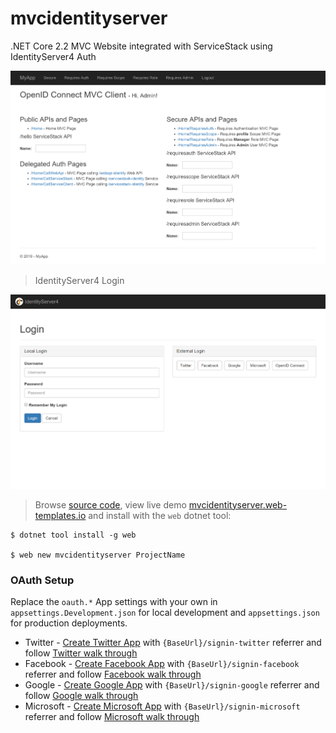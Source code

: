 # mvcidentityserver

.NET Core 2.2 MVC Website integrated with ServiceStack using IdentityServer4 Auth

[![](https://raw.githubusercontent.com/ServiceStack/Assets/master/csharp-templates/mvcidentityserver.png)](http://mvcidentityserver.web-templates.io/)

> IdentityServer4 Login

[![](https://raw.githubusercontent.com/ServiceStack/Assets/master/csharp-templates/mvcidentityserver-is4.png)](http://mvcidentityserver.web-templates.io/)

> Browse [source code](https://github.com/NetCoreTemplates/mvcidentityserver), view live demo [mvcidentityserver.web-templates.io](http://mvcidentityserver.web-templates.io) and install with the `web` dotnet tool:

    $ dotnet tool install -g web

    $ web new mvcidentityserver ProjectName

### OAuth Setup

Replace the `oauth.*` App settings with your own in `appsettings.Development.json` for local development and `appsettings.json` for production deployments.

 - Twitter - [Create Twitter App](https://dev.twitter.com/apps) with `{BaseUrl}/signin-twitter` referrer and follow [Twitter walk through](https://docs.microsoft.com/en-us/aspnet/core/security/authentication/social/twitter-logins?view=aspnetcore-2.2)
 - Facebook - [Create Facebook App](https://developers.facebook.com/apps) with `{BaseUrl}/signin-facebook` referrer and follow [Facebook walk through](https://docs.microsoft.com/en-us/aspnet/core/security/authentication/social/facebook-logins?view=aspnetcore-2.2)
 - Google - [Create Google App](https://console.developers.google.com/apis/credentials) with `{BaseUrl}/signin-google` referrer and follow [Google walk through](https://docs.microsoft.com/en-us/aspnet/core/security/authentication/social/google-logins?view=aspnetcore-2.2)
 - Microsoft - [Create Microsoft App](https://apps.dev.microsoft.com) with `{BaseUrl}/signin-microsoft` referrer and follow [Microsoft walk through](https://docs.microsoft.com/en-us/aspnet/core/security/authentication/social/microsoft-logins?view=aspnetcore-2.2)
